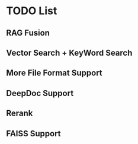 # TODO List

## RAG Fusion

## Vector Search + KeyWord Search

## More File Format Support

## DeepDoc Support

## Rerank

## FAISS Support